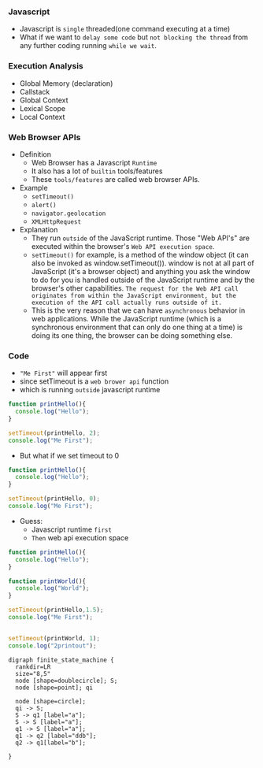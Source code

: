 ### Javascript
- Javascript is `single` threaded(one command executing at a time)
- What if we want to `delay some code` but `not blocking the thread` from any further coding running `while we wait`.


### Execution Analysis
- Global Memory (declaration)
- Callstack
- Global Context
- Lexical Scope
- Local Context

### Web Browser APIs
- Definition
  - Web Browser has a Javascript `Runtime`
  - It also has a lot of `builtin` tools/features
  - These ``tools/features`` are called web browser APIs.
- Example
  - `setTimeout()`
  - `alert()`
  - `navigator.geolocation`
  - `XMLHttpRequest`
- Explanation
  - They run `outside` of the JavaScript runtime. Those "Web API's" are executed within the browser's `Web API execution space`. 
  - `setTimeout()` for example, is a method of the window object (it can also be invoked as window.setTimeout()). window is not at all part of JavaScript (it's a browser object) and anything you ask the window to do for you is handled outside of the JavaScript runtime and by the browser's other capabilities. `The request for the Web API call originates from within the JavaScript environment, but the execution of the API call actually runs outside of it.`
  - This is the very reason that we can have `asynchronous` behavior in web applications. While the JavaScript runtime (which is a synchronous environment that can only do one thing at a time) is doing its one thing, the browser can be doing something else.

### Code
- `"Me First"` will appear first
- since setTimeout is a `web brower api` function
- which is running `outside` javascript runtime
```javascript
function printHello(){
  console.log("Hello");
}

setTimeout(printHello, 2);
console.log("Me First");
```
- But what if we set timeout to 0
```javascript
function printHello(){
  console.log("Hello");
}

setTimeout(printHello, 0);
console.log("Me First");
```
- Guess:
  - Javascript runtime `first`
  - `Then` web api execution space
```javascript
function printHello(){
  console.log("Hello");
}

function printWorld(){
  console.log("World");
}

setTimeout(printHello,1.5);
console.log("Me First");


setTimeout(printWorld, 1);
console.log("2printout");
```

```graphviz
digraph finite_state_machine {
  rankdir=LR
  size="8,5"
  node [shape=doublecircle]; S;
  node [shape=point]; qi

  node [shape=circle];
  qi -> S;
  S -> q1 [label="a"];
  S -> S [label="a"];
  q1 -> S [label="a"];
  q1 -> q2 [label="ddb"];
  q2 -> q1[label="b"];

}
```